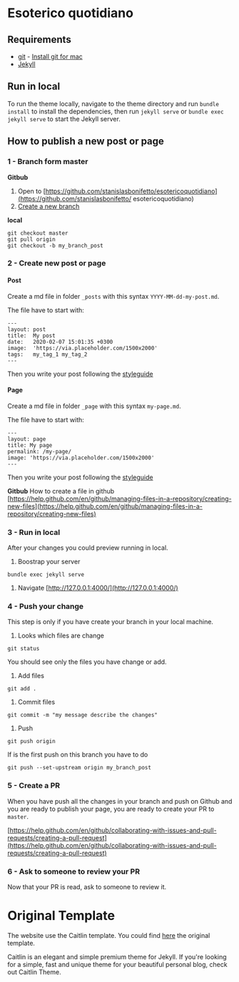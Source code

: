 # Esoterico quotidiano

## Requirements
 * [git](https://git-scm.com/) - [Install git for mac](https://git-scm.com/download/mac)
 * [Jekyll](https://jekyllrb.com/) 

## Run in local
To run the theme locally, navigate to the theme directory and run `bundle install` to install the dependencies, then run `jekyll serve` or `bundle exec jekyll serve` to start the Jekyll server.

## How to publish a new post or page

### 1 - Branch form master

**Gitbub**
1. Open to [https://github.com/stanislasbonifetto/esotericoquotidiano](https://github.com/stanislasbonifetto/
esotericoquotidiano)
1. [Create a new branch](https://help.github.com/en/github/collaborating-with-issues-and-pull-requests/creating-and-deleting-branches-within-your-repository)

**local**
```
git checkout master
git pull origin
git checkout -b my_branch_post
```

### 2 - Create new post or page

#### Post
Create a md file in folder `_posts` with this syntax `YYYY-MM-dd-my-post.md`.

The file have to start with:
```
---
layout: post
title:  My post
date:   2020-02-07 15:01:35 +0300
image:  'https://via.placeholder.com/1500x2000'
tags:   my_tag_1 my_tag_2
---
```

Then you write your post following the [styleguide](https://www.esotericoquotidiano.it/styleguide/)

#### Page
Create a md file in folder `_page` with this syntax `my-page.md`.

The file have to start with:
```
---
layout: page
title: My page
permalink: /my-page/
image: 'https://via.placeholder.com/1500x2000'
---
```

Then you write your post following the [styleguide](https://www.esotericoquotidiano.it/styleguide/)

**Gitbub**
How to create a file in github [https://help.github.com/en/github/managing-files-in-a-repository/creating-new-files](https://help.github.com/en/github/managing-files-in-a-repository/creating-new-files)

### 3 - Run in local
After your changes you could preview running in local.
1. Boostrap your server
```
bundle exec jekyll serve
```
1. Navigate [http://127.0.0.1:4000/](http://127.0.0.1:4000/)

### 4 - Push your change
This step is only if you have create your branch in your local machine.
1. Looks which files are change
```
git status
```
You should see only the files you have change or add.
1. Add files
```
git add .
```
1. Commit files
```
git commit -m "my message describe the changes"
```
1. Push
```
git push origin
```
If is the first push on this branch you have to do
```
git push --set-upstream origin my_branch_post
```

### 5 - Create a PR
When you have push all the changes in your branch and push on Github and you are ready to publish your page, you are ready to create your PR to `master`.

[https://help.github.com/en/github/collaborating-with-issues-and-pull-requests/creating-a-pull-request](https://help.github.com/en/github/collaborating-with-issues-and-pull-requests/creating-a-pull-request)

### 6 - Ask to someone to review your PR
Now that your PR is read, ask to someone to review it.

# Original Template
The website use the Caitlin template. You could find [here](_original_template) the original template.

Caitlin is an elegant and simple premium theme for Jekyll. If you're looking for a simple, fast and unique theme for your beautiful personal blog, check out Caitlin Theme.